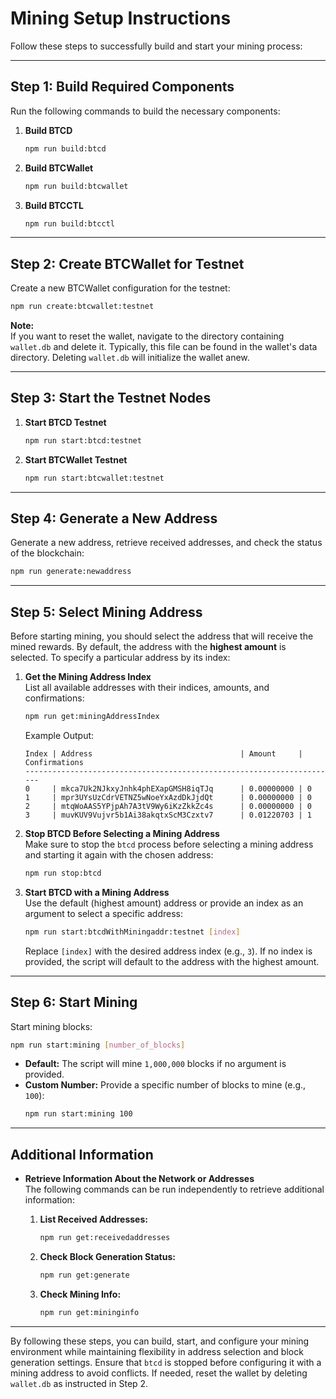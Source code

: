 
# Mining Setup Instructions

Follow these steps to successfully build and start your mining process:

---

## **Step 1: Build Required Components**

Run the following commands to build the necessary components:

1. **Build BTCD**  
   ```bash
   npm run build:btcd
   ```
2. **Build BTCWallet**  
   ```bash
   npm run build:btcwallet
   ```
3. **Build BTCCTL**  
   ```bash
   npm run build:btcctl
   ```

---

## **Step 2: Create BTCWallet for Testnet**

Create a new BTCWallet configuration for the testnet:

```bash
npm run create:btcwallet:testnet
```

**Note:**  
If you want to reset the wallet, navigate to the directory containing `wallet.db` and delete it. Typically, this file can be found in the wallet's data directory. Deleting `wallet.db` will initialize the wallet anew.

---

## **Step 3: Start the Testnet Nodes**

1. **Start BTCD Testnet**  
   ```bash
   npm run start:btcd:testnet
   ```

2. **Start BTCWallet Testnet**  
   ```bash
   npm run start:btcwallet:testnet
   ```

---

## **Step 4: Generate a New Address**

Generate a new address, retrieve received addresses, and check the status of the blockchain:

```bash
npm run generate:newaddress
```

---

## **Step 5: Select Mining Address**

Before starting mining, you should select the address that will receive the mined rewards. By default, the address with the **highest amount** is selected. To specify a particular address by its index:

1. **Get the Mining Address Index**  
   List all available addresses with their indices, amounts, and confirmations:  
   ```bash
   npm run get:miningAddressIndex
   ```

   Example Output:
   ```
   Index | Address                                 | Amount     | Confirmations
   ----------------------------------------------------------------------
   0     | mkca7Uk2NJkxyJnhk4phEXapGMSH8iqTJq      | 0.00000000 | 0
   1     | mpr3UYsUzCdrVETNZ5wNoeYxAzdDkJjdQt      | 0.00000000 | 0
   2     | mtqWoAAS5YPjpAh7A3tV9Wy6iKzZkkZc4s      | 0.00000000 | 0
   3     | muvKUV9Vujvr5b1Ai38akqtxScM3Czxtv7      | 0.01220703 | 1
   ```

2. **Stop BTCD Before Selecting a Mining Address**  
   Make sure to stop the `btcd` process before selecting a mining address and starting it again with the chosen address:  
   ```bash
   npm run stop:btcd
   ```

3. **Start BTCD with a Mining Address**  
   Use the default (highest amount) address or provide an index as an argument to select a specific address:  
   ```bash
   npm run start:btcdWithMiningaddr:testnet [index]
   ```
   Replace `[index]` with the desired address index (e.g., `3`). If no index is provided, the script will default to the address with the highest amount.

---

## **Step 6: Start Mining**

Start mining blocks:

```bash
npm run start:mining [number_of_blocks]
```

- **Default:** The script will mine `1,000,000` blocks if no argument is provided.
- **Custom Number:** Provide a specific number of blocks to mine (e.g., `100`):  
  ```bash
  npm run start:mining 100
  ```

---

## **Additional Information**

- **Retrieve Information About the Network or Addresses**  
  The following commands can be run independently to retrieve additional information:

  1. **List Received Addresses:**  
     ```bash
     npm run get:receivedaddresses
     ```

  2. **Check Block Generation Status:**  
     ```bash
     npm run get:generate
     ```

  3. **Check Mining Info:**  
     ```bash
     npm run get:mininginfo
     ```

---

By following these steps, you can build, start, and configure your mining environment while maintaining flexibility in address selection and block generation settings. Ensure that `btcd` is stopped before configuring it with a mining address to avoid conflicts. If needed, reset the wallet by deleting `wallet.db` as instructed in Step 2.

